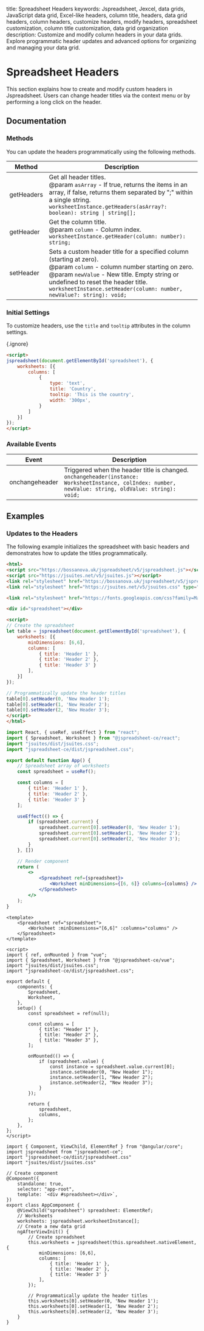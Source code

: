 title: Spreadsheet Headers
keywords: Jspreadsheet, Jexcel, data grids, JavaScript data grid, Excel-like headers, column title, headers, data grid headers, column headers, customize headers, modify headers, spreadsheet customization, column title customization, data grid organization
description: Customize and modify column headers in your data grids. Explore programmatic header updates and advanced options for organizing and managing your data grid.

# Spreadsheet Headers

This section explains how to create and modify custom headers in Jspreadsheet. Users can change header titles via the context menu or by performing a long click on the header.

## Documentation

### Methods

You can update the headers programmatically using the following methods.

| Method      | Description                                                                                                                                                                                                  |
| ------------|--------------------------------------------------------------------------------------------------------------------------------------------------------------------------------------------------------------|
| getHeaders  | Get all header titles.<br/>@param `asArray` - If true, returns the items in an array, if false, returns them separated by ";" within a single string.<br/>`worksheetInstance.getHeaders(asArray?: boolean): string \| string[];`                           |
| getHeader   | Get the column title.<br/>@param `column` - Column index.<br/>`worksheetInstance.getHeader(column: number): string;`                          |
| setHeader   | Sets a custom header title for a specified column (starting at zero).<br/>@param `column` - column number starting on zero.<br/>@param `newValue` - New title. Empty string or undefined to reset the header title. <br/>`worksheetInstance.setHeader(column: number, newValue?: string): void;` |

 

### Initial Settings

To customize headers, use the `title` and `tooltip` attributes in the column settings.


{.ignore}
```html
<script>
jspreadsheet(document.getElementById('spreadsheet'), {
    worksheets: [{
        columns: [
            {
                type: 'text',
                title: 'Country',
                tooltip: 'This is the country',
                width: '300px',
            }
        ]
    }]
});
</script>
```
  

### Available Events

| Event          | Description                                                                                                                        |
| ---------------|------------------------------------------------------------------------------------------------------------------------------------|
| onchangeheader | Triggered when the header title is changed.<br/>`onchangeheader(instance: WorksheetInstance, colIndex: number, newValue: string, oldValue: string): void;` |

 

## Examples

### Updates to the Headers

The following example initializes the spreadsheet with basic headers and demonstrates how to update the titles programmatically.

```html
<html>
<script src="https://bossanova.uk/jspreadsheet/v5/jspreadsheet.js"></script>
<script src="https://jsuites.net/v5/jsuites.js"></script>
<link rel="stylesheet" href="https://bossanova.uk/jspreadsheet/v5/jspreadsheet.css" type="text/css" />
<link rel="stylesheet" href="https://jsuites.net/v5/jsuites.css" type="text/css" />

<link rel="stylesheet" href="https://fonts.googleapis.com/css?family=Material+Icons" />

<div id="spreadsheet"></div>

<script>
// Create the spreadsheet
let table = jspreadsheet(document.getElementById('spreadsheet'), {
    worksheets: [{
        minDimensions: [6,6],
        columns: [
            { title: 'Header 1' },
            { title: 'Header 2' },
            { title: 'Header 3' }
        ],
    }]
});

// Programmatically update the header titles
table[0].setHeader(0, 'New Header 1');
table[0].setHeader(1, 'New Header 2');
table[0].setHeader(2, 'New Header 3');
</script>
</html>
```
```jsx
import React, { useRef, useEffect } from "react";
import { Spreadsheet, Worksheet } from "@jspreadsheet-ce/react";
import "jsuites/dist/jsuites.css";
import "jspreadsheet-ce/dist/jspreadsheet.css";

export default function App() {
    // Spreadsheet array of worksheets
    const spreadsheet = useRef();

    const columns = [
        { title: 'Header 1' },
        { title: 'Header 2' },
        { title: 'Header 3' }
    ];

    useEffect(() => {
        if (spreadsheet.current) {
            spreadsheet.current[0].setHeader(0, 'New Header 1');
            spreadsheet.current[0].setHeader(1, 'New Header 2');
            spreadsheet.current[0].setHeader(2, 'New Header 3');
        }
    }, [])

    // Render component
    return (
        <>
            <Spreadsheet ref={spreadsheet}>
                <Worksheet minDimensions={[6, 6]} columns={columns} />
            </Spreadsheet>
        </>
    );
}
```
```vue
<template>
    <Spreadsheet ref="spreadsheet">
        <Worksheet :minDimensions="[6,6]" :columns="columns" />
    </Spreadsheet>
</template>

<script>
import { ref, onMounted } from "vue";
import { Spreadsheet, Worksheet } from "@jspreadsheet-ce/vue";
import "jsuites/dist/jsuites.css";
import "jspreadsheet-ce/dist/jspreadsheet.css";

export default {
    components: {
        Spreadsheet,
        Worksheet,
    },
    setup() {
        const spreadsheet = ref(null);

        const columns = [
            { title: "Header 1" },
            { title: "Header 2" },
            { title: "Header 3" },
        ];

        onMounted(() => {
            if (spreadsheet.value) {
                const instance = spreadsheet.value.current[0];
                instance.setHeader(0, "New Header 1");
                instance.setHeader(1, "New Header 2");
                instance.setHeader(2, "New Header 3");
            }
        });

        return {
            spreadsheet,
            columns,
        };
    },
};
</script>
```
```angularjs
import { Component, ViewChild, ElementRef } from "@angular/core";
import jspreadsheet from "jspreadsheet-ce";
import "jspreadsheet-ce/dist/jspreadsheet.css"
import "jsuites/dist/jsuites.css"

// Create component
@Component({
    standalone: true,
    selector: "app-root",
    template: `<div #spreadsheet></div>`,
})
export class AppComponent {
    @ViewChild("spreadsheet") spreadsheet: ElementRef;
    // Worksheets
    worksheets: jspreadsheet.worksheetInstance[];
    // Create a new data grid
    ngAfterViewInit() {
        // Create spreadsheet
        this.worksheets = jspreadsheet(this.spreadsheet.nativeElement, {
            minDimensions: [6,6],
            columns: [
                { title: 'Header 1' },
                { title: 'Header 2' },
                { title: 'Header 3' }
            ],
        });

        // Programmatically update the header titles
        this.worksheets[0].setHeader(0, 'New Header 1');
        this.worksheets[0].setHeader(1, 'New Header 2');
        this.worksheets[0].setHeader(2, 'New Header 3');
    }
}
```
